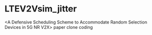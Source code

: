 # LTEV2Vsim_jitter

<A Defensive Scheduling Scheme to Accommodate Random Selection Devices in 5G NR V2X> paper clone coding
